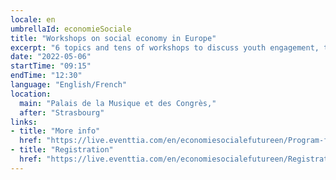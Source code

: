 ```yaml
---
locale: en
umbrellaId: economieSociale
title: "Workshops on social economy in Europe"
excerpt: "6 topics and tens of workshops to discuss youth engagement, transitions, innovation, fundings and policies for social economy in Europe."
date: "2022-05-06"
startTime: "09:15"
endTime: "12:30"
language: "English/French"
location:
  main: "Palais de la Musique et des Congrès,"
  after: "Strasbourg"
links:
- title: "More info"
  href: "https://live.eventtia.com/en/economiesocialefutureen/Program-for-5-6-May"
- title: "Registration"
  href: "https://live.eventtia.com/en/economiesocialefutureen/Registration"
---
```

